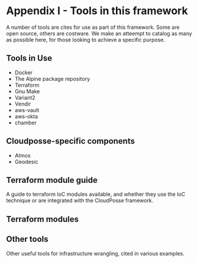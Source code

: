# Appendix I - Tools in this framework

A number of tools are cites for use as part of this framework.  Some are open source, others are costware. 
We make an atteempt to catalog as many as possible here, for those looking to achieve a specific purpose.

## Tools in Use
* Docker
* The Alpine package repository
* Terraform
* Gnu Make
* Variant2
* Vendir
* aws-vault
* aws-okta
* chamber


## Cloudposse-specific components
* Atmos
* Geodesic

## Terraform module guide

A guide to terraform IoC modules available, and whether they use the IoC technique or are integrated with the CloudPosse framework. 

## Terraform modules


## Other tools

Other useful tools for infrastructure wrangling, cited in various examples. 
